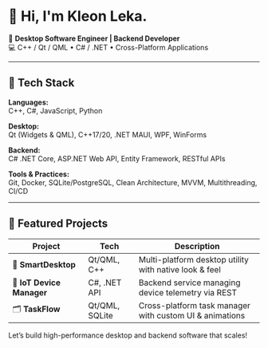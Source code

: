 # 👋 Hi, I'm Kleon Leka.

🎯 **Desktop Software Engineer | Backend Developer**  
💻 C++ / Qt / QML • C# / .NET • Cross-Platform Applications

---

## 🧰 Tech Stack

**Languages:**  
C++, C#, JavaScript, Python

**Desktop:**  
Qt (Widgets & QML), C++17/20, .NET MAUI, WPF, WinForms

**Backend:**  
C# .NET Core, ASP.NET Web API, Entity Framework, RESTful APIs

**Tools & Practices:**  
Git, Docker, SQLite/PostgreSQL, Clean Architecture, MVVM, Multithreading, CI/CD

---

## 🔧 Featured Projects

| Project | Tech | Description |
|--------|------|-------------|
| 🧭 **SmartDesktop** | Qt/QML, C++ | Multi-platform desktop utility with native look & feel |
| 📡 **IoT Device Manager** | C#, .NET API | Backend service managing device telemetry via REST |
| 🗂️ **TaskFlow** | Qt/QML, SQLite | Cross-platform task manager with custom UI & animations |

Let’s build high-performance desktop and backend software that scales!
